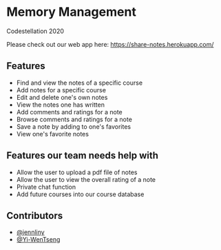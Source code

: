 # Memory Management
Codestellation 2020

Please check out our web app here: https://share-notes.herokuapp.com/

## Features

* Find and view the notes of a specific course
* Add notes for a specific course
* Edit and delete one's own notes
* View the notes one has written
* Add comments and ratings for a note
* Browse comments and ratings for a note
* Save a note by adding to one's favorites
* View one's favorite notes

## Features our team needs help with

* Allow the user to upload a pdf file of notes
* Allow the user to view the overall rating of a note
* Private chat function
* Add future courses into our course database

## Contributors
* [@jennliny](https://github.com/jennliny)
* [@Yi-WenTseng](https://github.com/Yi-WenTseng)
